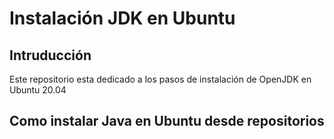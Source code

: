# Instalación JDK en Ubuntu

## Intruducción

Este repositorio esta dedicado a los pasos de instalación de OpenJDK en Ubuntu 20.04

## Como instalar Java en Ubuntu desde repositorios
